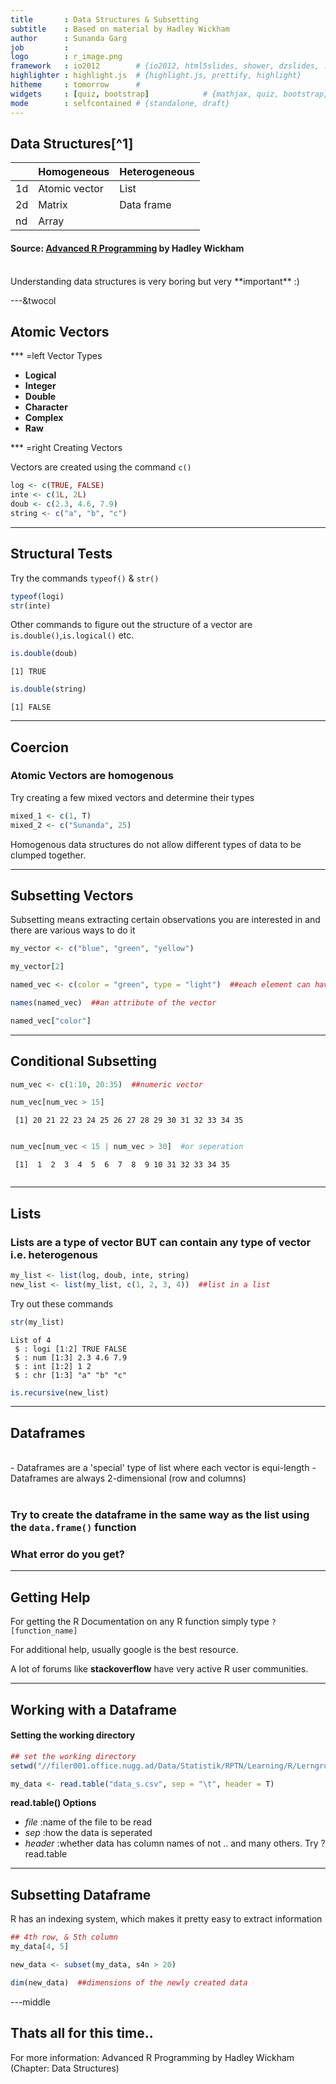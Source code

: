 ```yaml
---
title       : Data Structures & Subsetting
subtitle    : Based on material by Hadley Wickham
author      : Sunanda Garg
job         : 
logo        : r_image.png
framework   : io2012        # {io2012, html5slides, shower, dzslides, ...}
highlighter : highlight.js  # {highlight.js, prettify, highlight}
hitheme     : tomorrow      # 
widgets     : [quiz, bootstrap]            # {mathjax, quiz, bootstrap}
mode        : selfcontained # {standalone, draft}
---
```


## Data Structures[^1]

|    | Homogeneous   | Heterogeneous |
|----|---------------|---------------|
| 1d | Atomic vector | List          |
| 2d | Matrix        | Data frame    |
| nd | Array         |               |
 
#### Source: [Advanced R Programming](http://adv-r.had.co.nz/Data-structures.html) by Hadley Wickham

<br/>
Understanding data structures is very boring but very **important** :)



---&twocol

## Atomic Vectors

*** =left
    Vector Types

* __Logical__
* __Integer__
* __Double__
* __Character__
* __Complex__
* __Raw__

*** =right
    Creating Vectors

Vectors are created using the command `c()`    


```r
log <- c(TRUE, FALSE)
inte <- c(1L, 2L)
doub <- c(2.3, 4.6, 7.9)
string <- c("a", "b", "c")
```

---
## Structural Tests

Try the commands `typeof()` & `str()`

```r
typeof(logi)
str(inte)
```


Other commands to figure out the structure of a vector are `is.double()`,`is.logical()` etc.

```r
is.double(doub)
```

```
[1] TRUE
```

```r
is.double(string)
```

```
[1] FALSE
```

---
## Coercion

### Atomic Vectors are **homogenous**

Try creating a few mixed vectors and determine their types


```r
mixed_1 <- c(1, T)
mixed_2 <- c("Sunanda", 25)
```


Homogenous data structures do not allow different types of data to be clumped together.

---
## Subsetting Vectors

Subsetting means extracting certain observations you are interested in and there are various ways to do it


```r
my_vector <- c("blue", "green", "yellow")

my_vector[2]

named_vec <- c(color = "green", type = "light")  ##each element can have a name associated to it

names(named_vec)  ##an attribute of the vector

named_vec["color"]

```


---
## Conditional Subsetting


```r
num_vec <- c(1:10, 20:35)  ##numeric vector

num_vec[num_vec > 15]
```

```
 [1] 20 21 22 23 24 25 26 27 28 29 30 31 32 33 34 35
```

```r

num_vec[num_vec < 15 | num_vec > 30]  #or seperation
```

```
 [1]  1  2  3  4  5  6  7  8  9 10 31 32 33 34 35
```

```r

```


---
## Lists

### Lists are a type of vector **BUT** can contain any type of vector i.e. heterogenous

```r
my_list <- list(log, doub, inte, string)
new_list <- list(my_list, c(1, 2, 3, 4))  ##list in a list
```


Try out these commands

```r
str(my_list)
```

```
List of 4
 $ : logi [1:2] TRUE FALSE
 $ : num [1:3] 2.3 4.6 7.9
 $ : int [1:2] 1 2
 $ : chr [1:3] "a" "b" "c"
```


```r
is.recursive(new_list)
```

---
## Dataframes
<br/>
- Dataframes are a 'special' type of list where each vector is equi-length
- Dataframes are always 2-dimensional (row and columns)
<br/>
<br/>

### Try to create the dataframe in the same way as the list using the `data.frame()` function

### What error do you get?


---
## Getting Help

For getting the R Documentation on any R function simply type `?[function_name]`

For additional help, usually google is the best resource.

A lot of forums like **stackoverflow** have very active R user communities.

---
## Working with a Dataframe

#### Setting the working directory

```r
## set the working directory
setwd("//filer001.office.nugg.ad/Data/Statistik/RPTN/Learning/R/Lerngruppe")

my_data <- read.table("data_s.csv", sep = "\t", header = T)

```


**read.table() Options**
- _file_ :name of the file to be read
- _sep_ :how the data is seperated
- _header_ :whether data has column names of not
.. and many others. Try ?read.table

---

## Subsetting Dataframe

R has an indexing system, which makes it pretty easy to extract information



```r
## 4th row, & 5th column
my_data[4, 5]

new_data <- subset(my_data, s4n > 20)

dim(new_data)  ##dimensions of the newly created data

```


---middle
## Thats all for this time..


For more information: Advanced R Programming by Hadley Wickham (Chapter: Data Structures)








